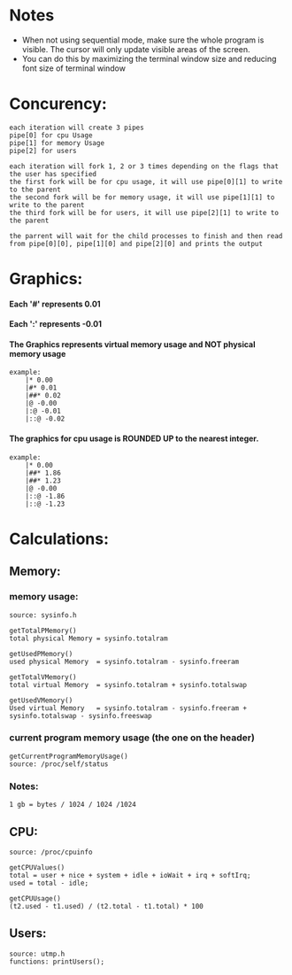# Notes #
<ul>
    <li>When not using sequential mode, make sure the whole program is visible. The cursor will only update visible areas of the screen.</li>
    <li>You can do this by maximizing the terminal window size and reducing font size of terminal window</li>
</ul>

# Concurency: #
    each iteration will create 3 pipes
    pipe[0] for cpu Usage
    pipe[1] for memory Usage
    pipe[2] for users

    each iteration will fork 1, 2 or 3 times depending on the flags that the user has specified
    the first fork will be for cpu usage, it will use pipe[0][1] to write to the parent
    the second fork will be for memory usage, it will use pipe[1][1] to write to the parent
    the third fork will be for users, it will use pipe[2][1] to write to the parent

    the parrent will wait for the child processes to finish and then read from pipe[0][0], pipe[1][0] and pipe[2][0] and prints the output 

# Graphics: #
#### Each '#' represents 0.01 ####
#### Each ':' represents -0.01 ####
#### The Graphics represents virtual memory usage and NOT physical memory usage ####
    example:
        |* 0.00
        |#* 0.01 
        |##* 0.02
        |@ -0.00 
        |:@ -0.01
        |::@ -0.02

#### The graphics for cpu usage is ROUNDED UP to the nearest integer. ####
    example:
        |* 0.00  
        |##* 1.86
        |##* 1.23 
        |@ -0.00 
        |::@ -1.86
        |::@ -1.23

# Calculations: #
## Memory: ##
### memory usage: ### 
    source: sysinfo.h
    
    getTotalPMemory()
    total physical Memory = sysinfo.totalram

    getUsedPMemory()
    used physical Memory  = sysinfo.totalram - sysinfo.freeram

    getTotalVMemory()
    total virtual Memory  = sysinfo.totalram + sysinfo.totalswap

    getUsedVMemory()
    Used virtual Memory   = sysinfo.totalram - sysinfo.freeram + sysinfo.totalswap - sysinfo.freeswap
        
### current program memory usage (the one on the header) ###
    getCurrentProgramMemoryUsage()
    source: /proc/self/status  

### Notes: ###
    1 gb = bytes / 1024 / 1024 /1024

## CPU: ##
    source: /proc/cpuinfo

    getCPUValues()
    total = user + nice + system + idle + ioWait + irq + softIrq;
    used = total - idle;

    getCPUUsage()
    (t2.used - t1.used) / (t2.total - t1.total) * 100


## Users: ##
    source: utmp.h
    functions: printUsers();
